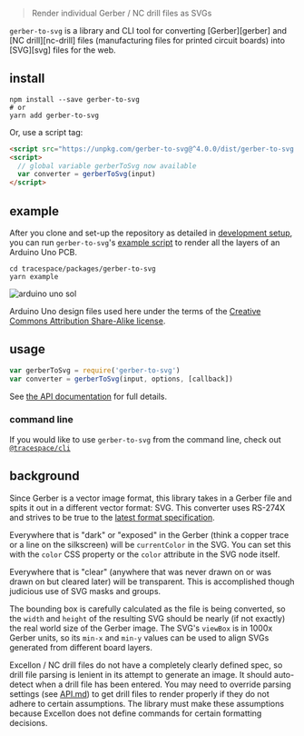 > Render individual Gerber / NC drill files as SVGs

`gerber-to-svg` is a library and CLI tool for converting [Gerber][gerber] and [NC drill][nc-drill] files (manufacturing files for printed circuit boards) into [SVG][svg] files for the web.

## install

```shell
npm install --save gerber-to-svg
# or
yarn add gerber-to-svg
```

Or, use a script tag:

```html
<script src="https://unpkg.com/gerber-to-svg@^4.0.0/dist/gerber-to-svg.min.js"></script>
<script>
  // global variable gerberToSvg now available
  var converter = gerberToSvg(input)
</script>
```

## example

After you clone and set-up the repository as detailed in [development setup](../..#development-setup), you can run `gerber-to-svg`'s [example script](./example/index.js) to render all the layers of an Arduino Uno PCB.

```shell
cd tracespace/packages/gerber-to-svg
yarn example
```

![arduino uno sol][sol]

Arduino Uno design files used here under the terms of the [Creative Commons Attribution Share-Alike license](https://www.arduino.cc/en/Main/FAQ).

[sol]: https://unpkg.com/gerber-to-svg@next/example/arduino-uno.sol.svg

## usage

```js
var gerberToSvg = require('gerber-to-svg')
var converter = gerberToSvg(input, options, [callback])
```

See [the API documentation](./API.md) for full details.

### command line

If you would like to use `gerber-to-svg` from the command line, check out [`@tracespace/cli`][tracespace-cli]

[tracespace-cli]: ../cli

## background

Since Gerber is a vector image format, this library takes in a Gerber file and spits it out in a different vector format: SVG. This converter uses RS-274X and strives to be true to the [latest format specification][gerber-spec].

Everywhere that is "dark" or "exposed" in the Gerber (think a copper trace or a line on the silkscreen) will be `currentColor` in the SVG. You can set this with the `color` CSS property or the `color` attribute in the SVG node itself.

Everywhere that is "clear" (anywhere that was never drawn on or was drawn on but cleared later) will be transparent. This is accomplished though judicious use of SVG masks and groups.

The bounding box is carefully calculated as the file is being converted, so the `width` and `height` of the resulting SVG should be nearly (if not exactly) the real world size of the Gerber image. The SVG's `viewBox` is in 1000x Gerber units, so its `min-x` and `min-y` values can be used to align SVGs generated from different board layers.

Excellon / NC drill files do not have a completely clearly defined spec, so drill file parsing is lenient in its attempt to generate an image. It should auto-detect when a drill file has been entered. You may need to override parsing settings (see [API.md](./API.md)) to get drill files to render properly if they do not adhere to certain assumptions. The library must make these assumptions because Excellon does not define commands for certain formatting decisions.

[gerber-spec]: http://www.ucamco.com/downloads
